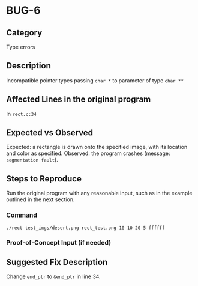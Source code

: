 # BUG-6
## Category
Type errors

## Description
Incompatible pointer types passing `char *` to parameter of type `char **`

## Affected Lines in the original program
In `rect.c:34` 

## Expected vs Observed
Expected: a rectangle is drawn onto the specified image, with its location and color as specified.
Observed: the program crashes (message: `segmentation fault`).

## Steps to Reproduce

Run the original program with any reasonable input, such as in the example outlined in the next section.

### Command

```
./rect test_imgs/desert.png rect_test.png 10 10 20 5 ffffff
```
### Proof-of-Concept Input (if needed)


## Suggested Fix Description
Change `end_ptr` to `&end_ptr` in line 34.
